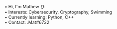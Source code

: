• Hi, I'm Mathew ひ</br>
• Interests: Cybersecurity, Cryptography, Swimming</br>
• Currently learning: Python, C++</br>
• Contact: .Mat#6732</br>
